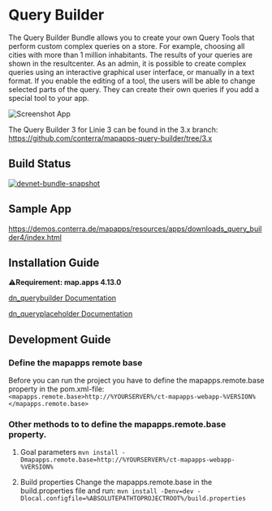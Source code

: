 # Query Builder
The Query Builder Bundle allows you to create your own Query Tools that perform custom complex queries on a store. For example, choosing all cities with more than 1 million inhabitants. The results of your queries are shown in the resultcenter. As an admin, it is possible to create complex queries using an interactive graphical user interface, or manually in a text format. If you enable the editing of a tool, the users will be able to change selected parts of the query. They can create their own queries if you add a special tool to your app.

![Screenshot App](https://github.com/conterra/mapapps-query-builder/blob/master/screenshot.JPG)

The Query Builder 3 for Linie 3 can be found in the 3.x branch:
https://github.com/conterra/mapapps-query-builder/tree/3.x

## Build Status
[![devnet-bundle-snapshot](https://github.com/conterra/mapapps-query-builder/actions/workflows/devnet-bundle-snapshot.yml/badge.svg)](https://github.com/conterra/mapapps-query-builder/actions/workflows/devnet-bundle-snapshot.yml)

## Sample App
https://demos.conterra.de/mapapps/resources/apps/downloads_query_builder4/index.html

## Installation Guide
⚠️**Requirement: map.apps 4.13.0**

[dn_querybuilder Documentation](https://github.com/conterra/mapapps-query-builder/tree/master/src/main/js/bundles/dn_querybuilder)

[dn_queryplaceholder Documentation](https://github.com/conterra/mapapps-query-builder/tree/master/src/main/js/bundles/dn_queryplaceholder)

## Development Guide
### Define the mapapps remote base
Before you can run the project you have to define the mapapps.remote.base property in the pom.xml-file:
`<mapapps.remote.base>http://%YOURSERVER%/ct-mapapps-webapp-%VERSION%</mapapps.remote.base>`

### Other methods to to define the mapapps.remote.base property.
1. Goal parameters
`mvn install -Dmapapps.remote.base=http://%YOURSERVER%/ct-mapapps-webapp-%VERSION%`

2. Build properties
Change the mapapps.remote.base in the build.properties file and run:
`mvn install -Denv=dev -Dlocal.configfile=%ABSOLUTEPATHTOPROJECTROOT%/build.properties`

